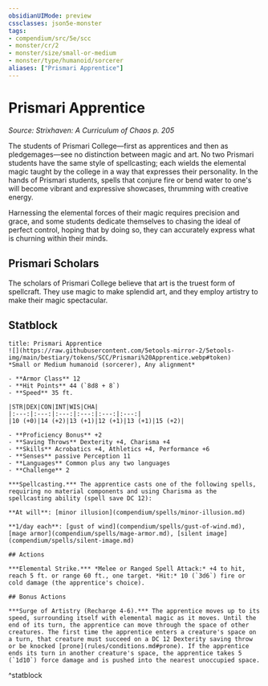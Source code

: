 ```yaml
---
obsidianUIMode: preview
cssclasses: json5e-monster
tags:
- compendium/src/5e/scc
- monster/cr/2
- monster/size/small-or-medium
- monster/type/humanoid/sorcerer
aliases: ["Prismari Apprentice"]
---
```

# Prismari Apprentice
*Source: Strixhaven: A Curriculum of Chaos p. 205*  

The students of Prismari College—first as apprentices and then as pledgemages—see no distinction between magic and art. No two Prismari students have the same style of spellcasting; each wields the elemental magic taught by the college in a way that expresses their personality. In the hands of Prismari students, spells that conjure fire or bend water to one's will become vibrant and expressive showcases, thrumming with creative energy.

Harnessing the elemental forces of their magic requires precision and grace, and some students dedicate themselves to chasing the ideal of perfect control, hoping that by doing so, they can accurately express what is churning within their minds.

## Prismari Scholars

The scholars of Prismari College believe that art is the truest form of spellcraft. They use magic to make splendid art, and they employ artistry to make their magic spectacular.

## Statblock

```ad-statblock
title: Prismari Apprentice
![](https://raw.githubusercontent.com/5etools-mirror-2/5etools-img/main/bestiary/tokens/SCC/Prismari%20Apprentice.webp#token)
*Small or Medium humanoid (sorcerer), Any alignment*

- **Armor Class** 12 
- **Hit Points** 44 (`8d8 + 8`)
- **Speed** 35 ft.

|STR|DEX|CON|INT|WIS|CHA|
|:---:|:---:|:---:|:---:|:---:|:---:|
|10 (+0)|14 (+2)|13 (+1)|12 (+1)|13 (+1)|15 (+2)|

- **Proficiency Bonus** +2
- **Saving Throws** Dexterity +4, Charisma +4
- **Skills** Acrobatics +4, Athletics +4, Performance +6
- **Senses** passive Perception 11
- **Languages** Common plus any two languages
- **Challenge** 2

***Spellcasting.*** The apprentice casts one of the following spells, requiring no material components and using Charisma as the spellcasting ability (spell save DC 12):

**At will**: [minor illusion](compendium/spells/minor-illusion.md)

**1/day each**: [gust of wind](compendium/spells/gust-of-wind.md), [mage armor](compendium/spells/mage-armor.md), [silent image](compendium/spells/silent-image.md)

## Actions

***Elemental Strike.*** *Melee or Ranged Spell Attack:* +4 to hit, reach 5 ft. or range 60 ft., one target. *Hit:* 10 (`3d6`) fire or cold damage (the apprentice's choice).

## Bonus Actions

***Surge of Artistry (Recharge 4-6).*** The apprentice moves up to its speed, surrounding itself with elemental magic as it moves. Until the end of its turn, the apprentice can move through the space of other creatures. The first time the apprentice enters a creature's space on a turn, that creature must succeed on a DC 12 Dexterity saving throw or be knocked [prone](rules/conditions.md#prone). If the apprentice ends its turn in another creature's space, the apprentice takes 5 (`1d10`) force damage and is pushed into the nearest unoccupied space.
```
^statblock